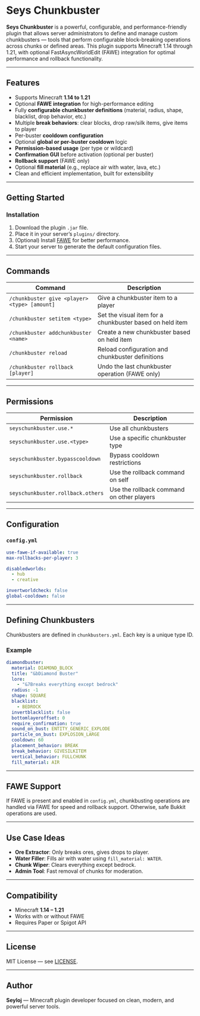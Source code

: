 # Seys Chunkbuster

**Seys Chunkbuster** is a powerful, configurable, and performance-friendly plugin that allows server administrators to define and manage custom chunkbusters — tools that perform configurable block-breaking operations across chunks or defined areas. This plugin supports Minecraft 1.14 through 1.21, with optional FastAsyncWorldEdit (FAWE) integration for optimal performance and rollback functionality.

---

## Features

- Supports Minecraft **1.14 to 1.21**
- Optional **FAWE integration** for high-performance editing
- Fully **configurable chunkbuster definitions** (material, radius, shape, blacklist, drop behavior, etc.)
- Multiple **break behaviors**: clear blocks, drop raw/silk items, give items to player
- Per-buster **cooldown configuration**
- Optional **global or per-buster cooldown** logic
- **Permission-based usage** (per type or wildcard)
- **Confirmation GUI** before activation (optional per buster)
- **Rollback support** (FAWE only)
- Optional **fill material** (e.g., replace air with water, lava, etc.)
- Clean and efficient implementation, built for extensibility

---


## Getting Started

### Installation

1. Download the plugin `.jar` file.
2. Place it in your server’s `plugins/` directory.
3. (Optional) Install [FAWE](https://www.spigotmc.org/resources/fast-async-worldedit.13932/) for better performance.
4. Start your server to generate the default configuration files.

---

## Commands

| Command                                 | Description |
|----------------------------------------|-------------|
| `/chunkbuster give <player> <type> [amount]`   | Give a chunkbuster item to a player |
| `/chunkbuster setitem <type>`          | Set the visual item for a chunkbuster based on held item |
| `/chunkbuster addchunkbuster <name>`   | Create a new chunkbuster based on held item |
| `/chunkbuster reload`                  | Reload configuration and chunkbuster definitions |
| `/chunkbuster rollback [player]`       | Undo the last chunkbuster operation (FAWE only) |

---

## Permissions

| Permission                              | Description |
|-----------------------------------------|-------------|
| `seyschunkbuster.use.*`                 | Use all chunkbusters |
| `seyschunkbuster.use.<type>`            | Use a specific chunkbuster type |
| `seyschunkbuster.bypasscooldown`        | Bypass cooldown restrictions |
| `seyschunkbuster.rollback`              | Use the rollback command on self |
| `seyschunkbuster.rollback.others`       | Use the rollback command on other players |

---

## Configuration

### `config.yml`

```yaml
use-fawe-if-available: true
max-rollbacks-per-player: 3

disabledworlds:
  - hub
  - creative

invertworldcheck: false
global-cooldown: false
```

---

## Defining Chunkbusters

Chunkbusters are defined in `chunkbusters.yml`. Each key is a unique type ID.

### Example

```yaml
diamondbuster:
  material: DIAMOND_BLOCK
  title: "&bDiamond Buster"
  lore:
    - "&7Breaks everything except bedrock"
  radius: -1
  shape: SQUARE
  blacklist:
    - BEDROCK
  invertblacklist: false
  bottomlayeroffset: 0
  require_confirmation: true
  sound_on_bust: ENTITY_GENERIC_EXPLODE
  particle_on_bust: EXPLOSION_LARGE
  cooldown: 60
  placement_behavior: BREAK
  break_behavior: GIVESILKITEM
  vertical_behavior: FULLCHUNK
  fill_material: AIR
```

---

## FAWE Support

If FAWE is present and enabled in `config.yml`, chunkbusting operations are handled via FAWE for speed and rollback support. Otherwise, safe Bukkit operations are used.

---

## Use Case Ideas

- **Ore Extractor**: Only breaks ores, gives drops to player.
- **Water Filler**: Fills air with water using `fill_material: WATER`.
- **Chunk Wiper**: Clears everything except bedrock.
- **Admin Tool**: Fast removal of chunks for moderation.

---

## Compatibility

- Minecraft **1.14 – 1.21**
- Works with or without FAWE
- Requires Paper or Spigot API

---

## License

MIT License — see [LICENSE](LICENSE).

---

## Author

**Seyloj** — Minecraft plugin developer focused on clean, modern, and powerful server tools.
